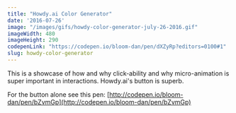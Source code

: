 ```yaml
---
title: "Howdy.ai Color Generator"
date: '2016-07-26'
image: "/images/gifs/howdy-color-generator-july-26-2016.gif"
imageWidth: 480
imageHeight: 290
codepenLink: "https://codepen.io/bloom-dan/pen/dXZyRp?editors=0100#1"
slug: howdy-color-generator
---
```


This is a showcase of how and why click-ability and why micro-animation is super important in interactions. Howdy.ai's button is superb.

For the button alone see this pen: [http://codepen.io/bloom-dan/pen/bZvmGp](http://codepen.io/bloom-dan/pen/bZvmGp)
